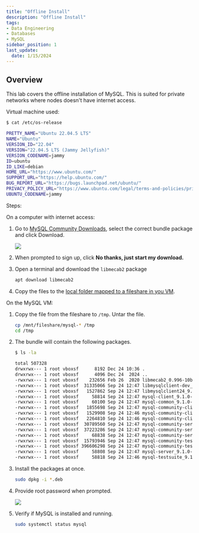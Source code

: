 ```yaml
---
title: "Offline Install"
description: "Offline Install"
tags: 
- Data Engineering
- Databases
- MySQL
sidebar_position: 1
last_update:
  date: 1/15/2024
---
```



## Overview 

This lab covers the offline installation of MySQL. This is suited for private networks where nodes doesn't have internet access. 

Virtual machine used:

```bash
$ cat /etc/os-release

PRETTY_NAME="Ubuntu 22.04.5 LTS"
NAME="Ubuntu"
VERSION_ID="22.04"
VERSION="22.04.5 LTS (Jammy Jellyfish)"
VERSION_CODENAME=jammy
ID=ubuntu
ID_LIKE=debian
HOME_URL="https://www.ubuntu.com/"
SUPPORT_URL="https://help.ubuntu.com/"
BUG_REPORT_URL="https://bugs.launchpad.net/ubuntu/"
PRIVACY_POLICY_URL="https://www.ubuntu.com/legal/terms-and-policies/privacy-policy"
UBUNTU_CODENAME=jammy 
```

Steps: 

On a computer with internet access:

1. Go to [MySQL Community Downloads](https://dev.mysql.com/downloads/repo/apt/), select the correct bundle package and click Download.

    ![](/img/docs/12242024-database-mysql-install-2.png)

3. When prompted to sign up, click **No thanks, just start my download.**

4. Open a terminal and download the `libmecab2` package

    ```bash
    apt download libmecab2
    ```

5. Copy the files to the [local folder mapped to a fileshare in you VM](/docs/001-Personal-Notes/005-Project-Pre-requisites/011-VirtualBox.md#setup-fileshare).

On the MySQL VM:

1. Copy the file from the fileshare to `/tmp`. Untar the file. 

    ```bash
    cp /mnt/fileshare/mysql-* /tmp
    cd /tmp
    ```

7. The bundle will contain the following packages.

    ```bash
    $ ls -la

    total 507328
    drwxrwx--- 1 root vboxsf      8192 Dec 24 10:36 .
    drwxrwx--- 1 root vboxsf      4096 Dec 24  2024 ..
    -rwxrwx--- 1 root vboxsf    232656 Feb 26  2020 libmecab2_0.996-10build1_amd64.deb
    -rwxrwx--- 1 root vboxsf  31335066 Sep 24 12:47 libmysqlclient-dev_9.1.0-1ubuntu22.04_amd64.deb
    -rwxrwx--- 1 root vboxsf   1527862 Sep 24 12:47 libmysqlclient24_9.1.0-1ubuntu22.04_amd64.deb
    -rwxrwx--- 1 root vboxsf     58814 Sep 24 12:47 mysql-client_9.1.0-1ubuntu22.04_amd64.deb
    -rwxrwx--- 1 root vboxsf     60100 Sep 24 12:47 mysql-common_9.1.0-1ubuntu22.04_amd64.deb
    -rwxrwx--- 1 root vboxsf   1855698 Sep 24 12:47 mysql-community-client-core_9.1.0-1ubuntu22.04_amd64.deb
    -rwxrwx--- 1 root vboxsf   1529908 Sep 24 12:46 mysql-community-client-plugins_9.1.0-1ubuntu22.04_amd64.deb
    -rwxrwx--- 1 root vboxsf   2264810 Sep 24 12:46 mysql-community-client_9.1.0-1ubuntu22.04_amd64.deb
    -rwxrwx--- 1 root vboxsf  30789560 Sep 24 12:47 mysql-community-server-core_9.1.0-1ubuntu22.04_amd64.deb
    -rwxrwx--- 1 root vboxsf  37223286 Sep 24 12:47 mysql-community-server-debug_9.1.0-1ubuntu22.04_amd64.deb
    -rwxrwx--- 1 root vboxsf     68838 Sep 24 12:47 mysql-community-server_9.1.0-1ubuntu22.04_amd64.deb
    -rwxrwx--- 1 root vboxsf  15793946 Sep 24 12:47 mysql-community-test-debug_9.1.0-1ubuntu22.04_amd64.deb
    -rwxrwx--- 1 root vboxsf 396606298 Sep 24 12:47 mysql-community-test_9.1.0-1ubuntu22.04_amd64.deb
    -rwxrwx--- 1 root vboxsf     58808 Sep 24 12:47 mysql-server_9.1.0-1ubuntu22.04_amd64.deb
    -rwxrwx--- 1 root vboxsf     58818 Sep 24 12:46 mysql-testsuite_9.1.0-1ubuntu22.04_amd64.deb
    ```

8. Install the packages at once.

    ```bash
    sudo dpkg -i *.deb 
    ```

9. Provide root password when prompted.

    ![](/img/docs/12242024-database-mysql-provide-root-pw.png)


10. Verify if MySQL is installed and running.

    ```bash
    sudo systemctl status mysql 
    ```